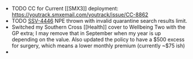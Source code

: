 - TODO CC for Current [[SMX3]] deployment: https://youtrack.smxemail.com/youtrack/issue/CC-8862
- TODO [SSV-4446](https://youtrack.smxemail.com/youtrack/issue/SSV-4446) NPE thrown with invalid quarantine search results limit.
- Switched my Southern Cross [[Health]] cover to Wellbeing Two with the GP extra; I may remove that in September when my year is up depending on the value. Also updated the policy to have a \$500 excess for surgery, which means a lower monthly premium (currently ~$75 ish)
-